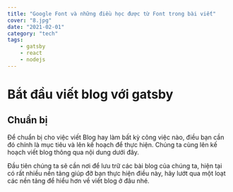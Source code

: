 ```yaml
---
title: "Google Font và những điều học được từ Font trong bài viết"
cover: "8.jpg"
date: "2021-02-01"
category: "tech"
tags:
    - gatsby
    - react
    - nodejs
---
```


# Bắt đầu viết blog với gatsby

## Chuẩn bị

Để chuẩn bị cho việc viết Blog hay làm bất kỳ công việc nào,
 điều bạn cần đó chính là mục tiêu và lên kế hoạch để thực hiện.
 Chúng ta cùng lên kế hoạch viết blog thông qua nội dung dưới đây.

Đầu tiên chúng ta sẽ cần nơi để lưu trữ các bài blog của chúng ta,
hiện tại có rất nhiều nền tảng giúp đỡ bạn thực hiện điều này, hãy lướt qua một loạt
các nền tảng để hiểu hơn về viết blog ở đâu nhé.